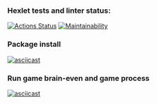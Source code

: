 ### Hexlet tests and linter status:
[![Actions Status](https://github.com/qffo/python-project-49/actions/workflows/hexlet-check.yml/badge.svg)](https://github.com/qffo/python-project-49/actions)
[![Maintainability](https://api.codeclimate.com/v1/badges/9ce19e7fca0f7255c50b/maintainability)](https://codeclimate.com/github/qffo/python-project-49/maintainability)

<h3>Package install</h3>

[![asciicast](https://asciinema.org/a/6Ymvfib9989zidq00eRQ8kchl.svg)](https://asciinema.org/a/6Ymvfib9989zidq00eRQ8kchl)

<h3>Run game brain-even and game process</h3>

[![asciicast](https://asciinema.org/a/scel1ghZSXwfJHCcOl07mq3qu.svg)](https://asciinema.org/a/scel1ghZSXwfJHCcOl07mq3qu)
